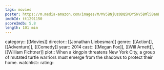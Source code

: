 ```yaml
---
tags: movies
poster: https://m.media-amazon.com/images/M/MV5BNjUzODQ5MDY5NV5BMl5BanBnXkFtZTgwOTc1NzcyMjE@._V1_SX300.jpg
imdbId: tt1291150
scoreImdb: 5.8
length: 101 min
---
```


category:: [[Movies]]
director:: [[Jonathan Liebesman]]
genre:: [[Action]], [[Adventure]], [[Comedy]]
year:: 2014
cast:: [[Megan Fox]], [[Will Arnett]], [[William Fichtner]]
plot:: When a kingpin threatens New York City, a group of mutated turtle warriors must emerge from the shadows to protect their home.
watchlist::
rating::

